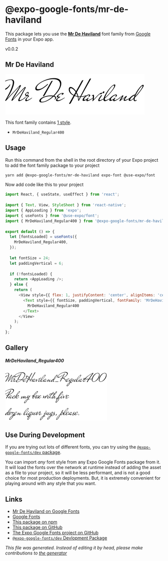 # @expo-google-fonts/mr-de-haviland

This package lets you use the [**Mr De Haviland**](https://fonts.google.com/specimen/Mr+De+Haviland) font family from [Google Fonts](https://fonts.google.com/) in your Expo app.

v0.0.2

## Mr De Haviland

![Mr De Haviland](./font-family.png)

This font family contains [1 style](#gallery).

- `MrDeHaviland_Regular400`

## Usage

Run this command from the shell in the root directory of your Expo project to add the font family package to your project
```sh
yarn add @expo-google-fonts/mr-de-haviland expo-font @use-expo/font
```

Now add code like this to your project
```js
import React, { useState, useEffect } from 'react';

import { Text, View, StyleSheet } from 'react-native';
import { AppLoading } from 'expo';
import { useFonts } from '@use-expo/font';
import { MrDeHaviland_Regular400 } from '@expo-google-fonts/mr-de-haviland';

export default () => {
  let [fontsLoaded] = useFonts({
    MrDeHaviland_Regular400,
  });

  let fontSize = 24;
  let paddingVertical = 6;

  if (!fontsLoaded) {
    return <AppLoading />;
  } else {
    return (
      <View style={{ flex: 1, justifyContent: 'center', alignItems: 'center' }}>
        <Text style={{ fontSize, paddingVertical, fontFamily: 'MrDeHaviland_Regular400' }}>
          MrDeHaviland_Regular400
        </Text>
      </View>
    );
  }
};

```

## Gallery

##### MrDeHaviland_Regular400
![MrDeHaviland_Regular400](./d8eabbdbc1c25c4982d316b366f4cd39f1d12589d7442ec03923353e8b739132.ttf.png)


## Use During Development

If you are trying out lots of different fonts, you can try using the [`@expo-google-fonts/dev` package](https://www.npmjs.com/package/@expo-google-fonts/dev).

You can import *any* font style from any Expo Google Fonts package from it. It will load the fonts
over the network at runtime instead of adding the asset as a file to your project, so it will be 
less performant, and is not a good choice for most production deployments. But, it is extremely convenient
for playing around with any style that you want.

## Links

- [Mr De Haviland on Google Fonts](https://fonts.google.com/specimen/Mr+De+Haviland)
- [Google Fonts](https://fonts.google.com/)
- [This package on npm](https://www.npmjs.com/package/@expo-google-fonts/mr-de-haviland)
- [This package on GitHub](https://github.com/expo/google-fonts/tree/master/font-packages/mr-de-haviland)
- [The Expo Google Fonts project on GitHub](https://github.com/expo/google-fonts)
- [`@expo-google-fonts/dev` Devlopment Package](https://github.com/expo/google-fonts/tree/master/font-packages/dev)


*This file was generated. Instead of editing it by head, please make contributions to [the generator](https://github.com/expo/google-fonts/tree/master/packages/generator)*
